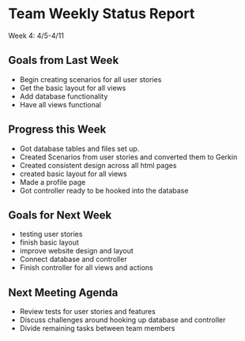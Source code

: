 # Team Weekly Status Report

Week 4: 4/5-4/11

## Goals from Last Week

* Begin creating scenarios for all user stories
* Get the basic layout for all views
* Add database functionality
* Have all views functional

## Progress this Week

* Got database tables and files set up.
* Created Scenarios from user stories and converted them to Gerkin
* Created consistent design across all html pages
* created basic layout for all views
* Made a profile page
* Got controller ready to be hooked into the database

## Goals for Next Week

* testing user stories
* finish basic layout
* improve website design and layout
* Connect database and controller
* Finish controller for all views and actions

## Next Meeting Agenda

* Review tests for user stories and features
* Discuss challenges around hooking up database and controller
* Divide remaining tasks between team members
